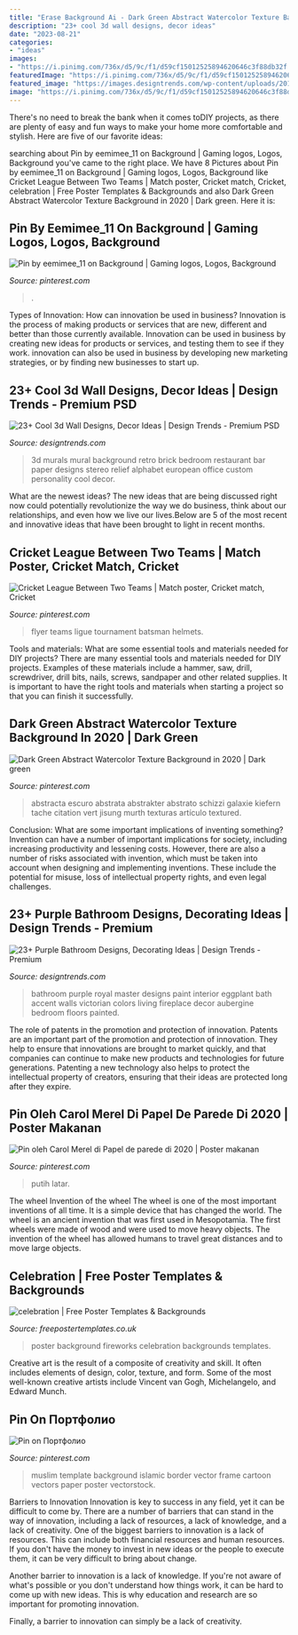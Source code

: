 ```yaml
---
title: "Erase Background Ai - Dark Green Abstract Watercolor Texture Background In 2020"
description: "23+ cool 3d wall designs, decor ideas"
date: "2023-08-21"
categories:
- "ideas"
images:
- "https://i.pinimg.com/736x/d5/9c/f1/d59cf15012525894620646c3f88db32f.jpg"
featuredImage: "https://i.pinimg.com/736x/d5/9c/f1/d59cf15012525894620646c3f88db32f.jpg"
featured_image: "https://images.designtrends.com/wp-content/uploads/2016/03/21093437/Bedroom-3d-Wall-Art.jpg"
image: "https://i.pinimg.com/736x/d5/9c/f1/d59cf15012525894620646c3f88db32f.jpg"
---
```



There's no need to break the bank when it comes toDIY projects, as there are plenty of easy and fun ways to make your home more comfortable and stylish. Here are five of our favorite ideas: 

	

		
searching about Pin by eemimee_11 on Background | Gaming logos, Logos, Background you've came to the right place. We have 8 Pictures about Pin by eemimee_11 on Background | Gaming logos, Logos, Background like Cricket League Between Two Teams | Match poster, Cricket match, Cricket, celebration | Free Poster Templates &amp; Backgrounds and also Dark Green Abstract Watercolor Texture Background in 2020 | Dark green. Here it is:
		
    
## Pin By Eemimee_11 On Background | Gaming Logos, Logos, Background

<img loading=lazy src="https://i.pinimg.com/736x/1b/f7/22/1bf722ddf484da00a068ef30ce4e8dc8.jpg" onerror="this.onerror=null;this.src='https://tse1.mm.bing.net/th?id=OIP.ZnSU3_uwKx04wwSc5UYqpAHaJ3&amp;pid=15.1';" alt="Pin by eemimee_11 on Background | Gaming logos, Logos, Background">

_Source: pinterest.com_

>. 

	

Types of Innovation: How can innovation be used in business?
Innovation is the process of making products or services that are new, different and better than those currently available. Innovation can be used in business by creating new ideas for products or services, and testing them to see if they work. innovation can also be used in business by developing new marketing strategies, or by finding new businesses to start up.

    
## 23+ Cool 3d Wall Designs, Decor Ideas | Design Trends - Premium PSD

<img loading=lazy src="https://images.designtrends.com/wp-content/uploads/2016/03/21093437/Bedroom-3d-Wall-Art.jpg" onerror="this.onerror=null;this.src='https://tse2.mm.bing.net/th?id=OIP.V4rJbY5rIW-5EiDkd5Wp-AHaGp&amp;pid=15.1';" alt="23+ Cool 3d Wall Designs, Decor Ideas | Design Trends - Premium PSD">

_Source: designtrends.com_

>3d murals mural background retro brick bedroom restaurant bar paper designs stereo relief alphabet european office custom personality cool decor. 

	

What are the newest ideas?
The new ideas that are being discussed right now could potentially revolutionize the way we do business, think about our relationships, and even how we live our lives.Below are 5 of the most recent and innovative ideas that have been brought to light in recent months.

    
## Cricket League Between Two Teams | Match Poster, Cricket Match, Cricket

<img loading=lazy src="https://i.pinimg.com/736x/13/ef/31/13ef31973f4f30e3c951dcc768972820.jpg" onerror="this.onerror=null;this.src='https://tse3.mm.bing.net/th?id=OIP.9LD1N9YRMJVJCRVQxAmKlQHaKb&amp;pid=15.1';" alt="Cricket League Between Two Teams | Match poster, Cricket match, Cricket">

_Source: pinterest.com_

>flyer teams ligue tournament batsman helmets. 

	

Tools and materials: What are some essential tools and materials needed for DIY projects?
There are many essential tools and materials needed for DIY projects. Examples of these materials include a hammer, saw, drill, screwdriver, drill bits, nails, screws, sandpaper and other related supplies. It is important to have the right tools and materials when starting a project so that you can finish it successfully.

    
## Dark Green Abstract Watercolor Texture Background In 2020 | Dark Green

<img loading=lazy src="https://i.pinimg.com/736x/31/01/e8/3101e8aea397fae0e1f7c78e7f525ff1.jpg" onerror="this.onerror=null;this.src='https://tse1.mm.bing.net/th?id=OIP.PJ2ItsC5eOz0NcmSBYJwigHaKq&amp;pid=15.1';" alt="Dark Green Abstract Watercolor Texture Background in 2020 | Dark green">

_Source: pinterest.com_

>abstracta escuro abstrata abstrakter abstrato schizzi galaxie kiefern tache citation vert jisung murth texturas artículo textured. 

	

Conclusion: What are some important implications of inventing something?
Invention can have a number of important implications for society, including increasing productivity and lessening costs. However, there are also a number of risks associated with invention, which must be taken into account when designing and implementing inventions. These include the potential for misuse, loss of intellectual property rights, and even legal challenges.

    
## 23+ Purple Bathroom Designs, Decorating Ideas | Design Trends - Premium

<img loading=lazy src="https://images.designtrends.com/wp-content/uploads/2016/03/04092103/Royal-Purple-Master-Bathroom.jpg" onerror="this.onerror=null;this.src='https://tse3.mm.bing.net/th?id=OIP.0c-CkisrWuDkuznpEzbYDwHaFj&amp;pid=15.1';" alt="23+ Purple Bathroom Designs, Decorating Ideas | Design Trends - Premium">

_Source: designtrends.com_

>bathroom purple royal master designs paint interior eggplant bath accent walls victorian colors living fireplace decor aubergine bedroom floors painted. 

	

The role of patents in the promotion and protection of innovation.
Patents are an important part of the promotion and protection of innovation. They help to ensure that innovations are brought to market quickly, and that companies can continue to make new products and technologies for future generations. Patenting a new technology also helps to protect the intellectual property of creators, ensuring that their ideas are protected long after they expire.

    
## Pin Oleh Carol Merel Di Papel De Parede Di 2020 | Poster Makanan

<img loading=lazy src="https://i.pinimg.com/736x/d5/9c/f1/d59cf15012525894620646c3f88db32f.jpg" onerror="this.onerror=null;this.src='https://tse4.mm.bing.net/th?id=OIP.-UqcOdNDzivRhAmFc4VMiQHaNJ&amp;pid=15.1';" alt="Pin oleh Carol Merel di Papel de parede di 2020 | Poster makanan">

_Source: pinterest.com_

>putih latar. 

	

The wheel
Invention of the wheel
The wheel is one of the most important inventions of all time. It is a simple device that has changed the world. The wheel is an ancient invention that was first used in Mesopotamia. The first wheels were made of wood and were used to move heavy objects. The invention of the wheel has allowed humans to travel great distances and to move large objects.

    
## Celebration | Free Poster Templates &amp; Backgrounds

<img loading=lazy src="http://www.freepostertemplates.co.uk/wp-content/previews/poster-background-fireworks.jpg" onerror="this.onerror=null;this.src='https://tse1.mm.bing.net/th?id=OIP.THyvBeUldtmaRpEzmrvRgwHaKd&amp;pid=15.1';" alt="celebration | Free Poster Templates &amp; Backgrounds">

_Source: freepostertemplates.co.uk_

>poster background fireworks celebration backgrounds templates. 

	

Creative art is the result of a composite of creativity and skill. It often includes elements of design, color, texture, and form. Some of the most well-known creative artists include Vincent van Gogh, Michelangelo, and Edward Munch.

    
## Pin On Портфолио

<img loading=lazy src="https://i.pinimg.com/736x/25/30/b5/2530b5faa9f525398ff33095777466ce.jpg" onerror="this.onerror=null;this.src='https://tse4.mm.bing.net/th?id=OIP.QWcRhAPBeC7iqk2_PcufdAHaLb&amp;pid=15.1';" alt="Pin on Портфолио">

_Source: pinterest.com_

>muslim template background islamic border vector frame cartoon vectors paper poster vectorstock. 

	

Barriers to Innovation
Innovation is key to success in any field, yet it can be difficult to come by. There are a number of barriers that can stand in the way of innovation, including a lack of resources, a lack of knowledge, and a lack of creativity.
One of the biggest barriers to innovation is a lack of resources. This can include both financial resources and human resources. If you don't have the money to invest in new ideas or the people to execute them, it can be very difficult to bring about change.

Another barrier to innovation is a lack of knowledge. If you're not aware of what's possible or you don't understand how things work, it can be hard to come up with new ideas. This is why education and research are so important for promoting innovation.

Finally, a barrier to innovation can simply be a lack of creativity.

